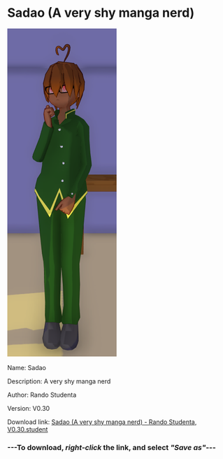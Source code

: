 # Sadao (A very shy manga nerd)

<img src = "https://raw.githubusercontent.com/Arbiter1223/Daigaku-Gurashi-Custom-Students/master/Students/Files/Sadao%20(A%20very%20shy%20manga%20nerd).png">

Name: Sadao

Description: A very shy manga nerd

Author: Rando Studenta

Version: V0.30

Download link: <a href="https://raw.githubusercontent.com/Arbiter1223/Daigaku-Gurashi-Custom-Students/master/Students/Files/Sadao%20(A%20very%20shy%20manga%20nerd)%20-%20Rando%20Studenta%2C%20V0.30.student">Sadao (A very shy manga nerd) - Rando Studenta, V0.30.student</a>

### ---**To download, _right-click_ the link, and select _"Save as"_**---
